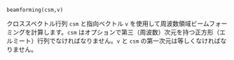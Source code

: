 ```
beamforming(csm,v)
```

クロススペクトル行列 `csm` と指向ベクトル `v` を使用して周波数領域ビームフォーミングを計算します。`csm` はオプションで第三（周波数）次元を持つ正方形（エルミート）行列でなければなりません。`v` と `csm` の第一次元は等しくなければなりません。
